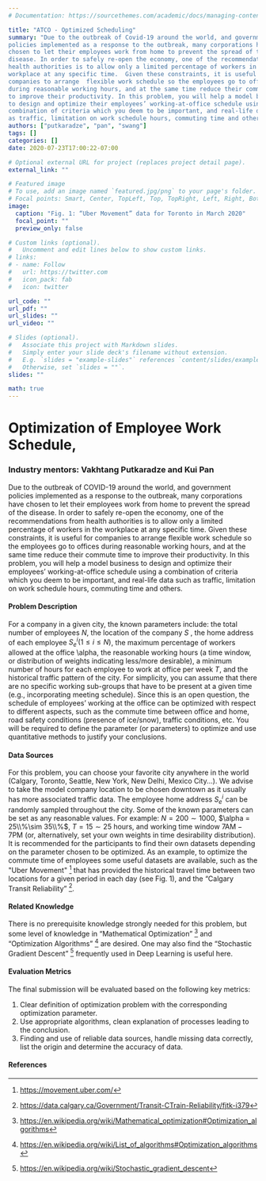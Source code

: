 ```yaml
---
# Documentation: https://sourcethemes.com/academic/docs/managing-content/

title: "ATCO - Optimized Scheduling"
summary: "Due to the outbreak of Covid-19 around the world, and government
policies implemented as a response to the outbreak, many corporations have
chosen to let their employees work from home to prevent the spread of the
disease. In order to safely re-open the economy, one of the recommendations from
health authorities is to allow only a limited percentage of workers in the
workplace at any specific time.  Given these constraints, it is useful for
companies to arrange  flexible work schedule so the employees go to offices
during reasonable working hours, and at the same time reduce their commute time
to improve their productivity. In this problem, you will help a model business
to design and optimize their employees’ working-at-office schedule using a
combination of criteria which you deem to be important, and real-life data such
as traffic, limitation on work schedule hours, commuting time and others."
authors: ["putkaradze", "pan", "swang"]
tags: []
categories: []
date: 2020-07-23T17:00:22-07:00

# Optional external URL for project (replaces project detail page).
external_link: ""

# Featured image
# To use, add an image named `featured.jpg/png` to your page's folder.
# Focal points: Smart, Center, TopLeft, Top, TopRight, Left, Right, BottomLeft, Bottom, BottomRight.
image:
  caption: "Fig. 1: “Uber Movement” data for Toronto in March 2020"
  focal_point: ""
  preview_only: false

# Custom links (optional).
#   Uncomment and edit lines below to show custom links.
# links:
# - name: Follow
#   url: https://twitter.com
#   icon_pack: fab
#   icon: twitter

url_code: ""
url_pdf: ""
url_slides: ""
url_video: ""

# Slides (optional).
#   Associate this project with Markdown slides.
#   Simply enter your slide deck's filename without extension.
#   E.g. `slides = "example-slides"` references `content/slides/example-slides.md`.
#   Otherwise, set `slides = ""`.
slides: ""

math: true
---
```

# Optimization of Employee Work Schedule,

### Industry mentors: Vakhtang Putkaradze and Kui Pan
 
Due to the outbreak of COVID-19 around the world, and government policies
implemented as a response to the outbreak, many corporations have chosen to let
their employees work from home to prevent the spread of the disease. In order
to safely re-open the economy, one of the recommendations from health
authorities is to allow only a limited percentage of workers in the workplace
at any specific time.  Given these constraints, it is useful for companies to
arrange  flexible work schedule so the employees go to offices during
reasonable working hours, and at the same time reduce their commute time to
improve their productivity. In this problem, you will help a model business to
design and optimize their employees’ working-at-office schedule using a
combination of criteria which you deem to be important, and real-life data such
as traffic, limitation on work schedule hours, commuting time and others.

#### Problem Description
For a company in a given city, the known parameters include: the total number of
employees $N$, the location of the company $S$ , the home address of each
employee $S^i_e (1 \leq i \leq N)$, the maximum percentage of workers allowed at
the office \alpha, the reasonable working hours (a time window, or distribution
of weights indicating less/more desirable), a minimum number of hours for each
employee to work at office per week $T$, and the historical traffic pattern of the
city. For simplicity, you can assume that there are no specific working
sub-groups that have to be present at a given time (e.g., incorporating meeting
schedule).  Since this is an open question, the schedule of employees’ working
at the office can be optimized with respect to different aspects, such as the
commute time between office and home, road safety conditions (presence of
ice/snow), traffic conditions, etc. You will be required to define the parameter
(or parameters) to optimize and use quantitative methods to justify your
conclusions.

#### Data Sources
For this problem, you can choose your favorite city anywhere in the world
(Calgary, Toronto, Seattle, New York, New Delhi, Mexico City...). We advise to
take the model company location to be chosen downtown as it usually has more
associated traffic data. The employee home address $S^i_e$ can be randomly
sampled throughout the city. Some of the known parameters can be set as any 
reasonable values. For example: $N = 200\sim 1000$, $\alpha = 25\\%\sim
35\\%$, $T = 15\sim 25$ hours, and working time window $7\textrm{AM}−
7\textrm{PM}$ (or, alternatively, set your own weights in time desirability
distribution). It is recommended for the participants to find their own datasets
depending on the parameter chosen to be optimized. As an example, to optimize
the commute time of employees some useful datasets are available, such as the
"Uber Movement" [^1] that has provided the historical travel time between two
locations for a given period in each day (see Fig. 1), and the “Calgary Transit
Reliability” [^2].

#### Related Knowledge
There is no prerequisite knowledge strongly needed for this problem, but some
level of knowledge in “Mathematical Optimization” [^3] and “Optimization
Algorithms” [^4] are desired. One may also find the “Stochastic Gradient Descent”
[^5] frequently used in Deep Learning is useful here.

#### Evaluation Metrics
The final submission will be evaluated based on the following key metrics:

1. Clear definition of optimization problem with the corresponding optimization parameter.
1. Use appropriate algorithms, clean explanation of processes leading to the conclusion.
1. Finding and use of reliable data sources, handle missing data correctly, list
   the origin and determine the accuracy of data.


#### References
[^1]: https://movement.uber.com/
[^2]: https://data.calgary.ca/Government/Transit-CTrain-Reliability/fjtk-i379
[^3]: https://en.wikipedia.org/wiki/Mathematical_optimization#Optimization_algorithms
[^4]: https://en.wikipedia.org/wiki/List_of_algorithms#Optimization_algorithms
[^5]: https://en.wikipedia.org/wiki/Stochastic_gradient_descent
